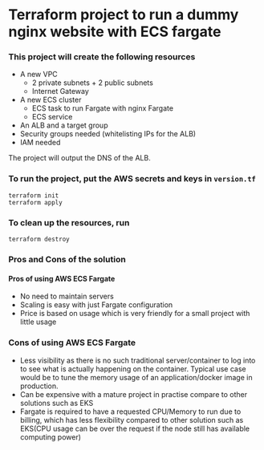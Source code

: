 # Terraform project to run a dummy nginx website with ECS fargate

### This project will create the following resources
- A new VPC
    - 2 private subnets + 2 public subnets
    - Internet Gateway
- A new ECS cluster
    - ECS task to run Fargate with nginx Fargate
    - ECS service 
- An ALB and a target group
- Security groups needed (whitelisting IPs for the ALB)
- IAM needed

The project will output the DNS of the ALB.

### To run the project, put the AWS secrets and keys in `version.tf`
```
terraform init
terraform apply
```

### To clean up the resources, run
```
terraform destroy
```

### Pros and Cons of the solution

#### Pros of using AWS ECS Fargate
- No need to maintain servers
- Scaling is easy with just Fargate configuration
- Price is based on usage which is very friendly for a small project with little usage

### Cons of using AWS ECS Fargate
- Less visibility as there is no such traditional server/container to log into to see what is actually happening on the container. Typical use case would be to tune the memory usage of an application/docker image in production.
- Can be expensive with a mature project in practise compare to other solutions such as EKS
- Fargate is required to have a requested CPU/Memory to run due to billing, which has less flexibility compared to other solution such as EKS(CPU usage can be over the request if the node still has available computing power)
